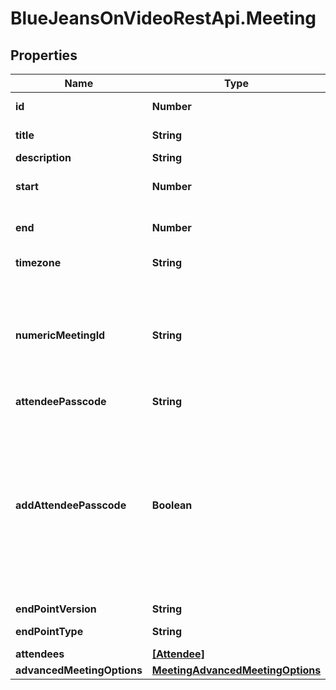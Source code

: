 # BlueJeansOnVideoRestApi.Meeting

## Properties
Name | Type | Description | Notes
------------ | ------------- | ------------- | -------------
**id** | **Number** | Unique identifier for meeting. | [optional] 
**title** | **String** |  | [default to &#39;My Test Meeting&#39;]
**description** | **String** |  | [optional] 
**start** | **Number** | A [UNIX Timestamp](https://currentmillis.com/) in milliseconds | 
**end** | **Number** | A [UNIX Timestamp](https://currentmillis.com/) in milliseconds | 
**timezone** | **String** |  | [optional] [default to &#39;America/New_York&#39;]
**numericMeetingId** | **String** | The meeting ID that participants will see and use to join the conference. When joining via phone, this is the code they enter via DTMF to join. | [optional] 
**attendeePasscode** | **String** |  | [optional] 
**addAttendeePasscode** | **Boolean** | Indicate if you want the attendees to be forced to enter a passcode on entry for extra security. The passcode will be randomly generated at schedule and will be returned in attendeePasscode property of the meeting. | [optional] 
**endPointVersion** | **String** |  | [default to &#39;2.10&#39;]
**endPointType** | **String** |  | [default to &#39;WEB_APP&#39;]
**attendees** | [**[Attendee]**](Attendee.md) |  | [optional] 
**advancedMeetingOptions** | [**MeetingAdvancedMeetingOptions**](MeetingAdvancedMeetingOptions.md) |  | [optional] 


